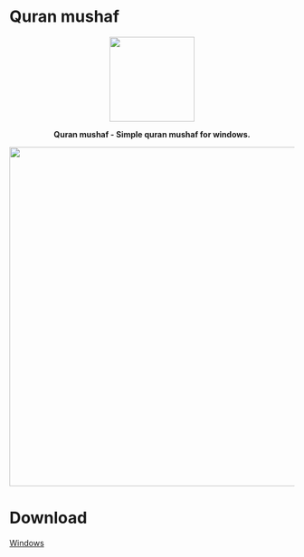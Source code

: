 # Quran mushaf
<p align="center">
<img src="https://cdn.qurancdn.com/assets/icons/android-chrome-256x256-5ce92ae50dbe024515dae5d9b6e5ca249b8f327018630846c35d0c780a41769b.png" width="150" > 
</p>

<p align="center">
<strong>Quran mushaf - Simple quran mushaf for windows.</strong>
</p>
<p align="center">
<img src="https://github.com/era7imOSS/quran-mushaf/blob/main/Preview.png" width="600">  
</p> 

# Download  

<a href="" rel="nofollow">Windows</a>










